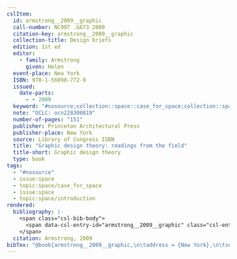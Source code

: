 ```yaml
---
cslItem:
  id: armstrong__2009__graphic
  call-number: NC997 .G673 2009
  citation-key: armstrong__2009__graphic
  collection-title: Design briefs
  edition: 1st ed
  editor:
    - family: Armstrong
      given: Helen
  event-place: New York
  ISBN: 978-1-56898-772-9
  issued:
    date-parts:
      - - 2009
  keyword: "#nosource;collection::space::case_for_space;collection::space::introduction"
  note: "OCLC: ocn228300819"
  number-of-pages: "151"
  publisher: Princeton Architectural Press
  publisher-place: New York
  source: Library of Congress ISBN
  title: "Graphic design theory: readings from the field"
  title-short: Graphic design theory
  type: book
tags:
  - "#nosource"
  - issue:space
  - topic:space/case_for_space
  - issue:space
  - topic:space/introduction
rendered:
  bibliography: |-
    <span class="csl-bib-body">
      <span data-csl-entry-id="armstrong__2009__graphic" class="csl-entry">Armstrong, H. Ed.. (2009). <i>Graphic design theory: readings from the field</i> (1st ed). Princeton Architectural Press.</span>
    </span>
  citation: Armstrong, 2009
bibTex: "@book{armstrong__2009__graphic,\n\taddress = {New York},\n\tseries = {Design briefs},\n\tedition = {1st ed},\n\teditor = {Armstrong, Helen},\n\tyear = {2009},\n\tnote = {OCLC: ocn228300819},\n\tpublisher = {Princeton Architectural Press},\n\ttitle = {Graphic design theory: readings from the field},\n}\n\n"
---
```

